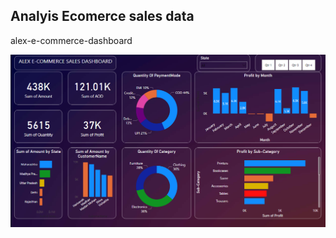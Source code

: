 ## Analyis Ecomerce sales data

alex-e-commerce-dashboard

![Alex E-commerce](./image/alex-e-commerce-dashboard.png)

